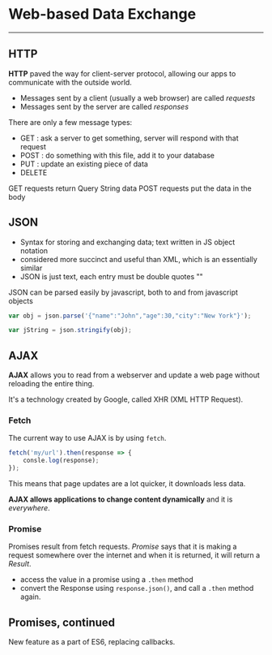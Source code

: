# Web-based Data Exchange
---
## HTTP
**HTTP** paved the way for client-server protocol, allowing our apps to communicate with the outside world.
- Messages sent by a client (usually a web browser) are called *requests*
- Messages sent by the server are called *responses*

There are only a few message types:
- GET : ask a server to get something, server will respond with that request
- POST : do something with this file, add it to your database
- PUT : update an existing piece of data
- DELETE


GET requests return Query String data
POST requests put the data in the body

## JSON
- Syntax for storing and exchanging data; text written in JS object notation
- considered more succinct and useful than XML, which is an essentially similar
- JSON is just text, each entry must be double quotes ""

JSON can be parsed easily by javascript, both to and from javascript objects

```js
var obj = json.parse('{"name":"John","age":30,"city":"New York"}');

var jString = json.stringify(obj);
```

## AJAX
**AJAX** allows you to read from a webserver and update a web page without reloading the entire thing.

It's a technology created by Google, called XHR (XML HTTP Request).

### Fetch
The current way to use AJAX is by using `fetch`.

```js
fetch('my/url').then(response => {
    consle.log(response);
});
```
This means that page updates are a lot quicker, it downloads less data.

**AJAX allows applications to change content dynamically** and it is *everywhere*.

### Promise
Promises result from fetch requests. *Promise* says that it is making a request somewhere over the internet and when it is returned, it will return a *Result*.
- access the value in a promise using a `.then` method
- convert the Response using `response.json()`, and call a `.then` method again.

## Promises, continued
New feature as a part of ES6, replacing callbacks.
